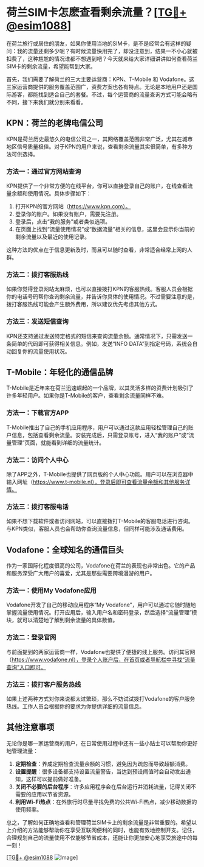 # 荷兰SIM卡怎麽查看剩余流量？[[TG💪+ @esim1088](https://t.me/s/esim1088)]

在荷兰旅行或居住的朋友，如果你使用当地的SIM卡，是不是经常会有这样的疑问：我的流量还剩多少呢？有时候流量快用完了，却没注意到，结果一不小心就被扣费了，这种尴尬的情况谁都不想遇到吧？今天就来给大家详细讲讲如何查看荷兰SIM卡的剩余流量，希望能帮到大家。

首先，我们需要了解荷兰的三大主要运营商：KPN、T-Mobile 和 Vodafone。这三家运营商提供的服务覆盖范围广，资费方案也各有特点。无论是本地用户还是国际游客，都能找到适合自己的套餐。不过，每个运营商的流量查询方式可能会略有不同，接下来我们就分别来看看。

## KPN：荷兰的老牌电信公司

KPN是荷兰历史最悠久的电信公司之一，其网络覆盖范围非常广泛，尤其在城市地区信号质量极佳。对于KPN的用户来说，查看剩余流量其实很简单，有多种方法可供选择。

### 方法一：通过官方网站查询

KPN提供了一个非常方便的在线平台，你可以直接登录自己的账户，在线查看流量余额和使用情况。具体步骤如下：

1. 打开KPN的官方网站（https://www.kpn.com）。
2. 登录你的账户。如果没有账户，需要先注册。
3. 登录后，点击“我的服务”或者类似选项。
4. 在页面上找到“流量使用情况”或“数据流量”相关的信息，这里会显示你当前的剩余流量以及最近的使用记录。

这种方法的优点在于信息更新及时，而且可以随时查看，非常适合经常上网的人群。

### 方法二：拨打客服热线

如果你觉得登录网站太麻烦，也可以直接拨打KPN的客服热线。客服人员会根据你的电话号码帮你查询剩余流量，并告诉你具体的使用情况。不过需要注意的是，拨打客服热线可能会产生额外费用，所以建议优先考虑其他方式。

### 方法三：发送短信查询

KPN还支持通过发送特定格式的短信来查询流量余额。通常情况下，只需发送一条简单的代码即可获得相关信息。例如，发送“INFO DATA”到指定号码，系统会自动回复你的流量使用状况。

## T-Mobile：年轻化的通信品牌

T-Mobile是近年来在荷兰迅速崛起的一个品牌，以其灵活多样的资费计划吸引了许多年轻用户。如果你是T-Mobile的客户，查看剩余流量同样不难。

### 方法一：下载官方APP

T-Mobile推出了自己的手机应用程序，用户可以通过这款应用轻松管理自己的账户信息，包括查看剩余流量。安装完成后，只需登录账号，进入“我的账户”或“流量管理”页面，就能看到详细的流量统计。

### 方法二：访问个人中心

除了APP之外，T-Mobile也提供了网页版的个人中心功能。用户可以在浏览器中输入网址（https://www.t-mobile.nl），登录后即可查看流量余额和其他服务详情。

### 方法三：拨打客服电话

如果不想下载软件或者访问网站，可以直接拨打T-Mobile的客服电话进行咨询。与KPN类似，客服人员也会帮助你查询流量信息，但同样可能涉及通话费用。

## Vodafone：全球知名的通信巨头

作为一家国际化程度很高的公司，Vodafone在荷兰的表现也非常出色。它的产品和服务深受广大用户的喜爱，尤其是那些需要跨境漫游的用户。

### 方法一：使用My Vodafone应用

Vodafone开发了自己的移动应用程序“My Vodafone”，用户可以通过它随时随地掌握流量使用情况。打开应用后，输入用户名和密码登录，然后选择“流量管理”模块，就可以清楚地了解到剩余流量的具体数值。

### 方法二：登录官网

与前面提到的两家运营商一样，Vodafone也提供了便捷的线上服务。访问其官网（https://www.vodafone.nl），登录个人账户后，在首页或者导航栏中寻找“流量查询”入口即可。

### 方法三：拨打客户服务热线

如果上述两种方式对你来说都太过繁琐，那么不妨试试拨打Vodafone的客户服务热线。工作人员会根据你的要求为你提供详细的流量信息。

## 其他注意事项

无论你是哪一家运营商的用户，在日常使用过程中还有一些小贴士可以帮助你更好地管理流量：

1. **定期检查**：养成定期检查流量余额的习惯，避免因为疏忽而导致超额消费。
2. **设置提醒**：很多设备都支持设置流量警告，当达到预设阈值时会自动发出通知，这样可以提前做好准备。
3. **关闭不必要的后台程序**：许多应用程序会在后台运行并消耗流量，记得关闭不需要的应用以节省资源。
4. **利用Wi-Fi热点**：在外旅行时尽量寻找免费的公共Wi-Fi热点，减少移动数据的使用频率。

总之，了解如何正确地查看和管理荷兰SIM卡上的剩余流量是非常重要的。希望以上介绍的方法能够帮助你在享受互联网便利的同时，也能有效地控制开支。记住，合理规划自己的流量使用不仅能够节省成本，还能让你更加安心地享受旅途中的每一刻！

[[TG💪+ @esim1088](https://t.me/s/esim1088) ![Image](https://i.postimg.cc/4NQfJmqS/Snipaste-2025-05-13-00-14-12.png)]